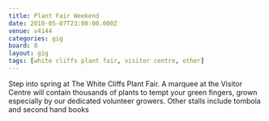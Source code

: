 ```yaml
---
title: Plant Fair Weekend
date: 2010-05-07T23:00:00.000Z
venue: v4144
categories: gig
board: 8
layout: gig
tags: [white cliffs plant fair, visitor centre, other]
---
```

Step into spring at The White Cliffs Plant Fair. A marquee at the Visitor Centre will contain thousands of plants to tempt your green fingers, grown especially by our dedicated volunteer growers. Other stalls include tombola and second hand books